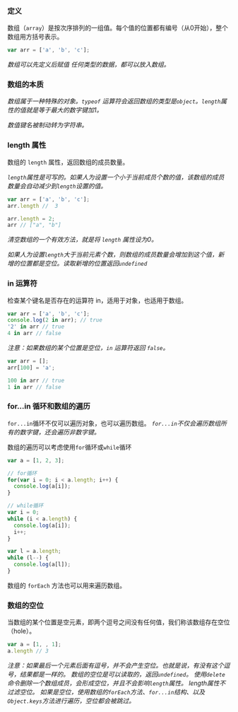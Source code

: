 ### 定义
数组（`array`）是按次序排列的一组值。每个值的位置都有编号（从0开始），整个数组用方括号表示。
```js
var arr = ['a', 'b', 'c'];
```

*数组可以先定义后赋值*
*任何类型的数据，都可以放入数组。*

### 数组的本质
*数组属于一种特殊的对象。`typeof` 运算符会返回数组的类型是`object`。`length`属性的值就是等于最大的数字键加1。*

*数值键名被制动转为字符串。*

### length 属性
数组的 `length` 属性，返回数组的成员数量。

*`length`属性是可写的。如果人为设置一个小于当前成员个数的值，该数组的成员数量会自动减少到`length`设置的值。*
```js
var arr = ['a', 'b', 'c'];
arr.length //  3

arr.length = 2;
arr // ["a", "b"]
```

*清空数组的一个有效方法，就是将 `length` 属性设为0。*

*如果人为设置`length`大于当前元素个数，则数组的成员数量会增加到这个值，新增的位置都是空位。读取新增的位置返回`undefined`*

### in 运算符
检查某个键名是否存在的运算符 in，适用于对象，也适用于数组。
```js
var arr = ['a', 'b', 'c'];
console.log(2 in arr); // true
'2' in arr // true
4 in arr // false
```

*注意：如果数组的某个位置是空位，`in` 运算符返回 `false`。*
```js
var arr = [];
arr[100] = 'a';

100 in arr // true
1 in arr // false
```

### for...in 循环和数组的遍历
`for...in`循环不仅可以遍历对象，也可以遍历数组。
*`for...in`不仅会遍历数组所有的数字键，还会遍历非数字键。*

数组的遍历可以考虑使用`for`循环或`while`循环
```js
var a = [1, 2, 3];

// for循环
for(var i = 0; i < a.length; i++) {
  console.log(a[i]);
}

// while循环
var i = 0;
while (i < a.length) {
  console.log(a[i]);
  i++;
}

var l = a.length;
while (l--) {
  console.log(a[l]);
}
```

数组的 `forEach` 方法也可以用来遍历数组。

### 数组的空位
当数组的某个位置是空元素，即两个逗号之间没有任何值，我们称该数组存在空位（hole）。
```js
var a = [1, , 1];
a.length // 3
```

*注意：如果最后一个元素后面有逗号，并不会产生空位。也就是说，有没有这个逗号，结果都是一样的。*
*数组的空位是可以读取的，返回`undefined`。*
*使用`delete`命令删除一个数组成员，会形成空位，并且不会影响`length`属性。*
*length属性不过滤空位。*
*如果是空位，使用数组的`forEach`方法、`for...in`结构、以及`Object.keys`方法进行遍历，空位都会被跳过。*